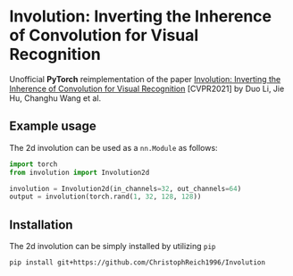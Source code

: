 # Involution: Inverting the Inherence of Convolution for Visual Recognition
Unofficial **PyTorch** reimplementation of the paper [Involution: Inverting the Inherence of Convolution for Visual Recognition](https://arxiv.org/pdf/2103.06255.pdf)
[CVPR2021] by Duo Li, Jie Hu, Changhu Wang et al.

## Example usage
The 2d involution can be used as a `nn.Module` as follows:
````python
import torch
from involution import Involution2d

involution = Involution2d(in_channels=32, out_channels=64)
output = involution(torch.rand(1, 32, 128, 128))
````

## Installation
The 2d involution can be simply installed by utilizing `pip`
````shell script
pip install git+https://github.com/ChristophReich1996/Involution
````